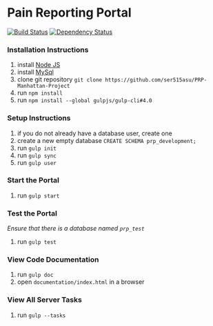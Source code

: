 # Pain Reporting Portal

[![Build Status](https://travis-ci.org/ser515asu/PRP-Manhattan-Project.svg?branch=master)](https://travis-ci.org/ser515asu/PRP-Manhattan-Project)
[![Dependency Status](https://david-dm.org/ser515asu/PRP-Manhattan-Project.svg)](https://david-dm.org/ser515asu/PRP-Manhattan-Project)

### Installation Instructions
1. install [Node JS](https://nodejs.org/en/download/)
2. install [MySql](https://www.mysql.com/)
3. clone git repository `git clone https://github.com/ser515asu/PRP-Manhattan-Project`
4. run `npm install`
5. run `npm install --global gulpjs/gulp-cli#4.0`

### Setup Instructions
1. if you do not already have a database user, create one
2. create a new empty database `CREATE SCHEMA prp_development;`
3. run `gulp init`
4. run `gulp sync`
5. run `gulp user`

### Start the Portal
1. run `gulp start`

### Test the Portal
*Ensure that there is a database named `prp_test`*

1. run `gulp test`

### View Code Documentation
1. run `gulp doc`
2. open `documentation/index.html` in a browser

### View All Server Tasks
1. run `gulp --tasks`

